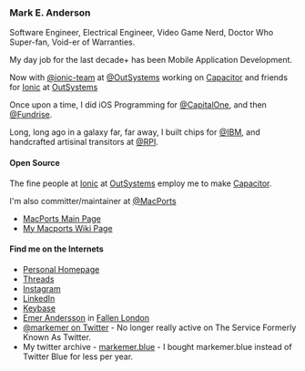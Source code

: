 ### Mark E. Anderson
Software Engineer, Electrical Engineer, Video Game Nerd, Doctor Who Super-fan, Void-er of Warranties.

My day job for the last decade+ has been Mobile Application Development. 

Now with [@ionic-team](https://github.com/ionic-team) at [@OutSystems](https://github.com/OutSystems) working on [Capacitor](https://github.com/ionic-team/capacitor) and friends for [Ionic](https://ionic.io) at [OutSystems](https://www.outsystems.com/)

Once upon a time, I did iOS Programming for [@CapitalOne](https://github.com/capitalone), and then [@Fundrise](https://github.com/fundrise). 

Long, long ago in a galaxy far, far away, I built chips for [@IBM](https://github.com/IBM), and handcrafted artisinal transitors at [@RPI](https://github.com/RPI).

#### Open Source
The fine people at [Ionic](https://ionic.io) at [OutSystems](https://www.outsystems.com/) employ me to make [Capacitor](https://github.com/ionic-team/capacitor).

I'm also committer/maintainer at [@MacPorts](https://github.com/macports)
* [MacPorts Main Page](https://www.macports.org/)
* [My Macports Wiki Page](https://trac.macports.org/wiki/mark)

#### Find me on the Internets
* [Personal Homepage](http://www.emer.net)
* [Threads](https://www.threads.net/@mark.emer)
* [Instagram](https://www.instagram.com/mark.emer/)
* [LinkedIn](https://www.linkedin.com/in/markemer)
* [Keybase](https://keybase.io/markemer)
* [Emer Andersson](https://www.fallenlondon.com/profile/Emer%20Andersson) in [Fallen London](https://www.fallenlondon.com)
* [@markemer on Twitter](https://www.twitter.com/markemer) - No longer really active on The Service Formerly Known As Twitter.
* My twitter archive - [markemer.blue](https://markemer.blue) - I bought markemer.blue instead of Twitter Blue for less per year.
